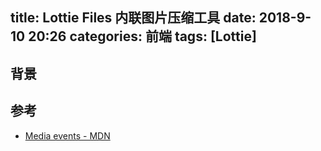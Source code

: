 title: Lottie Files 内联图片压缩工具
date: 2018-9-10 20:26
categories: 前端
tags: [Lottie]
---
## 背景

<!-- more -->

## 参考
- [Media events - MDN](https://developer.mozilla.org/en-US/docs/Web/Guide/Events/Media_events)

